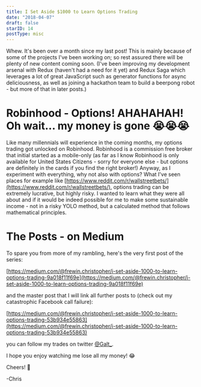 ```yaml
---
title: I Set Aside $1000 to Learn Options Trading
date: "2018-04-07"
draft: false
starID: 14
postType: misc
---
```


Whew. It's been over a month since my last post! This is mainly because of some of the projects I've been working on; so rest assured there will be plenty of new content coming soon. (I've been improving my development arsenal with Redux (haven't had a need for it yet) and Redux Saga which leverages a lot of great JavaScript such as generator functions for async deliciousness, as well as joining a hackathon team to build a beerpong robot - but more of that in later posts.)

# Robinhood - Options! AHAHAHAH! Oh wait... my money is gone :sob::sob::sob:

Like many millennials will experience in the coming months, my options trading got unlocked on Robinhood. Robinhood is a commission free broker that initial started as a mobile-only (as far as I know Robinhood is only available for United States Citizens - sorry for everyone else - but options are definitely in the cards if you find the right broker!) Anyway, as I experiment with everything, why not also with options? What I've seen places for example like [https://www.reddit.com/r/wallstreetbets/](https://www.reddit.com/r/wallstreetbets/), options trading can be extremely lucrative, but highly risky. I wanted to learn what they were all about and if it would be indeed possible for me to make some sustainable income - not in a risky YOLO method, but a calculated method that follows mathematical principles.

# The Posts - on Medium

To spare you from more of my rambling, here's the very first post of the series:

[https://medium.com/@frewin.christopher/i-set-aside-1000-to-learn-options-trading-9a018f11f69e](https://medium.com/@frewin.christopher/i-set-aside-1000-to-learn-options-trading-9a018f11f69e)

and the master post that I will link all further posts to (check out my catastrophic Facebook call failure):

[https://medium.com/@frewin.christopher/i-set-aside-1000-to-learn-options-trading-53b934e55863](https://medium.com/@frewin.christopher/i-set-aside-1000-to-learn-options-trading-53b934e55863)

you can follow my trades on twitter [@Galt_](https://twitter.com/Galt_).

I hope you enjoy watching me lose all my money! :joy:

Cheers! :beer:

-Chris
